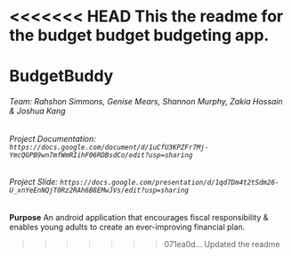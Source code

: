 <<<<<<< HEAD
This the readme for the budget budget budgeting app. 
=======
# BudgetBuddy
###### Team: Rahshon Simmons, Genise Mears, Shannon Murphy, Zakia Hossain & Joshua Kang
###### Project Documentation: `https://docs.google.com/document/d/1uCfU3KPZFr7Mj-YmcQGPB9wn7mfWmRIihF06RDBsdCo/edit?usp=sharing`
###### Project Slide: `https://docs.google.com/presentation/d/1qd7Dm4t2tSdm26-U_xnYeEnNQjT0Rz2RAh6B8EMwJVs/edit?usp=sharing`

**Purpose**
An android application that encourages fiscal responsibility & enables young adults to create an ever-improving financial plan.
>>>>>>> 071ea0d... Updated the readme
